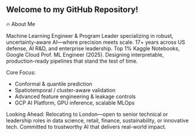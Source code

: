 ## Welcome to my GitHub Repository!
<!--
**LEDazzio01/LEDazzio01** is a ✨ _special_ ✨ repository because its `README.md` (this file) appears on your GitHub profile.

Here are some ideas to get you started:

- 🔭 I’m currently working on ...
- 🌱 I’m currently learning ...
- 👯 I’m looking to collaborate on ...
- 🤔 I’m looking for help with ...
- 💬 Ask me about ...
- 📫 How to reach me: ...
- 😄 Pronouns: ...
- ⚡ Fun fact: ...
-->
🔥 About Me

Machine Learning Engineer & Program Leader specializing in robust, uncertainty-aware AI—where precision meets scale. 17+ years across US defense, AI R&D, and enterprise leadership. Top 1% Kaggle Notebooks, Google Cloud Prof. ML Engineer (2025). Designing interpretable, production-ready pipelines that stand the test of time.

Core Focus:
 - Conformal & quantile prediction
 - Spatiotemporal / cluster-aware validation
 - Advanced feature engineering & leakage controls
 - GCP AI Platform, GPU inference, scalable MLOps

Looking Ahead: Relocating to London—open to senior technical or leadership roles in data science, retail, finance, sustainability, or innovative tech. Committed to trustworthy AI that delivers real-world impact.
